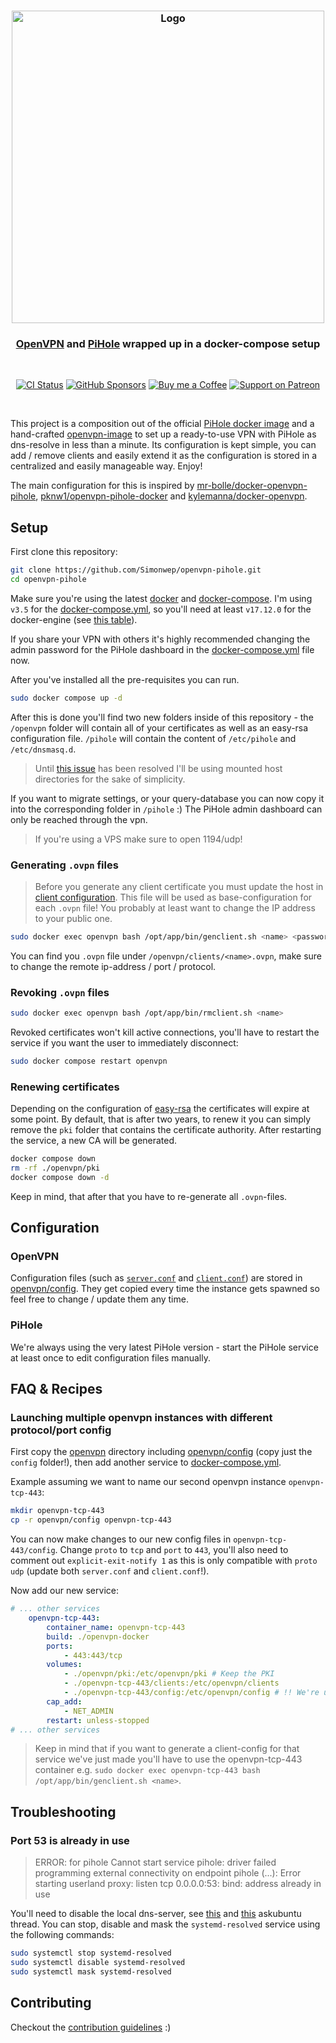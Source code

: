<h3 align="center">
    <img src="https://user-images.githubusercontent.com/30767528/91841822-4a3a5900-ec53-11ea-92fe-4bde2acccac4.png" alt="Logo" width="500">
</h3>

<h3 align="center">
    <a href="https://openvpn.net">OpenVPN</a> and <a href="https://pi-hole.net">PiHole</a> wrapped up in a docker-compose setup
</h3>

<br/>

<p align="center">
  <a href="https://github.com/Simonwep/openvpn-pihole/actions?query=workflow%3ACI"><img
     alt="CI Status"
     src="https://github.com/Simonwep/openvpn-pihole/workflows/CI/badge.svg"/></a>
  <a href="https://github.com/sponsors/Simonwep"><img
     alt="GitHub Sponsors"
     src="https://img.shields.io/badge/GitHub-sponsor-0A5DFF.svg"></a>
  <a href="https://www.buymeacoffee.com/aVc3krbXQ"><img
     alt="Buy me a Coffee"
     src="https://img.shields.io/badge/Buy%20Me%20A%20Coffee-donate-FF813F.svg"></a>
  <a href="https://www.patreon.com/simonwep"><img
     alt="Support on Patreon"
     src="https://img.shields.io/badge/Patreon-support-FA8676.svg"></a>
</p>
<br>

This project is a composition out of the official [PiHole docker image](https://github.com/pi-hole/docker-pi-hole) and a hand-crafted [openvpn-image](openvpn-docker) to set up a ready-to-use VPN with PiHole as dns-resolve in less than a minute.
Its configuration is kept simple, you can add / remove clients and easily extend it as the configuration is stored in a centralized and easily manageable way.
Enjoy!

The main configuration for this is inspired by [mr-bolle/docker-openvpn-pihole](https://github.com/mr-bolle/docker-openvpn-pihole), [pknw1/openvpn-pihole-docker](https://github.com/pknw1/openvpn-pihole-docker)
and [kylemanna/docker-openvpn](https://github.com/kylemanna/docker-openvpn).

## Setup

First clone this repository:

```sh
git clone https://github.com/Simonwep/openvpn-pihole.git
cd openvpn-pihole
```

Make sure you're using the latest [docker](https://docs.docker.com/get-docker/) and [docker-compose](https://docs.docker.com/compose).
I'm using `v3.5` for the [docker-compose.yml](docker-compose.yml), so you'll need at least `v17.12.0` for the docker-engine (see [this table](https://docs.docker.com/compose/compose-file/#compose-and-docker-compatibility-matrix)).

If you share your VPN with others it's highly recommended changing the admin password for the PiHole dashboard in the [docker-compose.yml](docker-compose.yml) file now.

After you've installed all the pre-requisites you can run.
```sh
sudo docker compose up -d
```

After this is done you'll find two new folders inside of this repository - the `/openvpn` folder will contain all of your certificates as well as an easy-rsa configuration file.
`/pihole` will contain the content of `/etc/pihole` and `/etc/dnsmasq.d`.

> Until [this issue](https://github.com/moby/moby/issues/32582) has been resolved I'll be using mounted host directories for the sake of simplicity.

If you want to migrate settings, or your query-database you can now copy it into the corresponding folder in `/pihole` :)
The PiHole admin dashboard can only be reached through the vpn.

> If you're using a VPS make sure to open 1194/udp!

### Generating `.ovpn` files

> Before you generate any client certificate you must update the host in [client configuration](openvpn/config/client.conf).
> This file will be used as base-configuration for each `.ovpn` file! You probably at least want to change the IP address to your public one.

```sh
sudo docker exec openvpn bash /opt/app/bin/genclient.sh <name> <password?>
```

You can find you `.ovpn` file under `/openvpn/clients/<name>.ovpn`, make sure to change the remote ip-address / port / protocol.

### Revoking `.ovpn` files

```sh
sudo docker exec openvpn bash /opt/app/bin/rmclient.sh <name>
```

Revoked certificates won't kill active connections, you'll have to restart the service if you want the user to immediately disconnect:
```sh
sudo docker compose restart openvpn
```

### Renewing certificates

Depending on the configuration of [easy-rsa](openvpn/config/easy-rsa.vars) the certificates will expire at some point.
By default, that is after two years, to renew it you can simply remove the `pki` folder that contains the certificate authority.
After restarting the service, a new CA will be generated.

```sh
docker compose down
rm -rf ./openvpn/pki
docker compose down -d
```

Keep in mind, that after that you have to re-generate all `.ovpn`-files.

## Configuration

### OpenVPN

Configuration files (such as [`server.conf`](openvpn/config/server.conf) and [`client.conf`](openvpn/config/client.conf)) are stored in [openvpn/config](openvpn/config).
They get copied every time the instance gets spawned so feel free to change / update them any time.

### PiHole

We're always using the very latest PiHole version - start the PiHole service at least once to edit configuration files manually.

## FAQ & Recipes

### Launching multiple openvpn instances with different protocol/port config
First copy the [openvpn](openvpn) directory including [openvpn/config](openvpn/config) (copy just the `config` folder!), then add another service to [docker-compose.yml](docker-compose.yml).

Example assuming we want to name our second openvpn instance `openvpn-tcp-443`:
```sh
mkdir openvpn-tcp-443
cp -r openvpn/config openvpn-tcp-443
```

You can now make changes to our new config files in `openvpn-tcp-443/config`. Change `proto` to `tcp` and `port` to `443`,
you'll also need to comment out `explicit-exit-notify 1` as this is only compatible with `proto udp` (update both `server.conf` and `client.conf`!).

Now add our new service:
```yaml
# ... other services
    openvpn-tcp-443:
        container_name: openvpn-tcp-443
        build: ./openvpn-docker
        ports:
            - 443:443/tcp
        volumes:
            - ./openvpn/pki:/etc/openvpn/pki # Keep the PKI
            - ./openvpn-tcp-443/clients:/etc/openvpn/clients
            - ./openvpn-tcp-443/config:/etc/openvpn/config # !! We're using our second configuration
        cap_add:
            - NET_ADMIN
        restart: unless-stopped
# ... other services
```

> Keep in mind that if you want to generate a client-config for that service  we've just made you'll
> have to use the openvpn-tcp-443 container e.g. `sudo docker exec openvpn-tcp-443 bash /opt/app/bin/genclient.sh <name>`.

## Troubleshooting

### Port 53 is already in use

> ERROR: for pihole  Cannot start service pihole: driver failed programming external connectivity on endpoint pihole (...): Error starting userland proxy: listen tcp 0.0.0.0:53: bind: address already in use

You'll need to disable the local dns-server, see [this](https://askubuntu.com/questions/907246/how-to-disable-systemd-resolved-in-ubuntu) and [this](https://askubuntu.com/questions/191226/dnsmasq-failed-to-create-listening-socket-for-port-53-address-already-in-use) askubuntu thread.
You can stop, disable and mask the `systemd-resolved` service using the following commands:

```sh
sudo systemctl stop systemd-resolved
sudo systemctl disable systemd-resolved
sudo systemctl mask systemd-resolved
```

## Contributing

Checkout the [contribution guidelines](.github/CONTRIBUTING.md) :)
